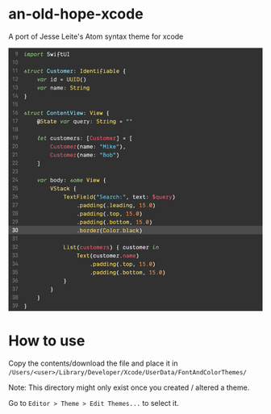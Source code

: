 # an-old-hope-xcode

A port of Jesse Leite's Atom syntax theme for xcode

![Preview: An old hope syntax](./preview.png)

# How to use

Copy the contents/download the file and place it in `/Users/<user>/Library/Developer/Xcode/UserData/FontAndColorThemes/`

Note: This directory might only exist once you created / altered a theme.

Go to `Editor > Theme > Edit Themes...` to select it.
